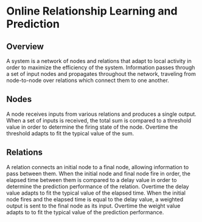 # Online Relationship Learning and Prediction

## Overview	
A system is a network of nodes and relations that adapt to local activity in order to maximize the efficiency of the system. Information passes through a set of input nodes and propagates throughout the network, traveling from node-to-node over relations which connect them to one another.

## Nodes
A node receives inputs from various relations and produces a single output. When a set of inputs is received, the total sum is compared to a threshold value in order to determine the firing state of the node. Overtime the threshold adapts to fit the typical value of the sum.

## Relations
A relation connects an initial node to a final node, allowing information to pass between them. When the initial node and final node fire in order, the elapsed time between them is compared to a delay value in order to determine the prediction performance of the relation. Overtime the delay value adapts to fit the typical value of the elapsed time.
When the initial node fires and the elapsed time is equal to the delay value, a weighted output is sent to the final node as its input. Overtime the weight value adapts to to fit the typical value of the prediction performance.

